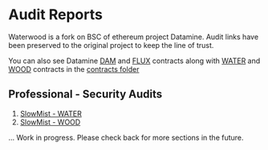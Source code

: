 # Audit Reports

Waterwood is a fork on BSC of ethereum project Datamine. Audit links have been preserved to the original project to keep the line of trust. 

You can also see Datamine [DAM](../contracts/dam.sol) and [FLUX](../contracts/flux.sol) contracts along with [WATER](../contracts/WATER.sol) and [WOOD](../contracts/WOOD.sol) contracts in the [contracts folder](../contracts/)
## Professional - Security Audits

1. [SlowMist - WATER](SlowMist%20-%20Smart%20Contract%20Security%20Audit%20Report%20-%20DamToken.pdf)
2. [SlowMist - WOOD](SlowMist%20-%20Smart%20Contract%20Security%20Audit%20Report%20-%20FluxToken.pdf)

<!-- ## Professional - Quality & Safety

1. [DeFi Safety - 81% Score](https://defisafety.com/2020/12/11/datamine/) -->


... Work in progress. Please check back for more sections in the future.
